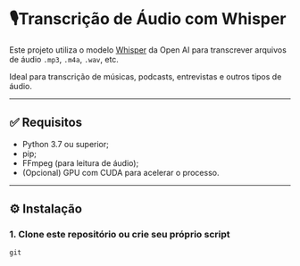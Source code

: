 # 🎙️Transcrição de Áudio com Whisper

Este projeto utiliza o modelo [Whisper](https://github.com/openai/whisper) da Open AI para transcrever arquivos de áudio `.mp3`, `.m4a`, `.wav`, etc.

Ideal para transcrição de músicas, podcasts, entrevistas e outros tipos de áudio.

---

## ✅ Requisitos

- Python 3.7 ou superior;
- pip;
- FFmpeg (para leitura de áudio);
- (Opcional) GPU com CUDA para acelerar o processo.

---

## ⚙️ Instalação

### 1. Clone este repositório ou crie seu próprio script

```
git
 ```